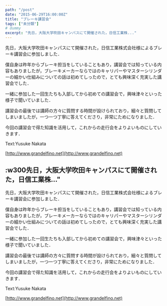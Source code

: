 ```yaml
---
path: "/post"
date: "2015-06-29T16:00:00Z"
title: "ブレーキ講習会"
tags: ["未分類"]
# dummy
excerpt: "先日，大阪大学吹田キャンパスにて開催された，日信工業株..."
---
```




[](29-1.jpg)

先日，大阪大学吹田キャンパスにて開催された，日信工業株式会社様によるブレーキ講習会に参加しました．

僕自身は昨年からブレーキ担当をしていることもあり，講習会では知っている内容もありましたが，ブレーキメーカーならではのキャリパーやマスターシリンダーの細かい仕組みについての話は初めてしったので，とても興味深く充実した講習会でした．

一緒に参加した一回生たちも入部してから初めての講習会で，興味津々といった様子で聞いていました．

講習会の最後では講師の方々に質問する時間が設けられており，細々と質問してしまいましたが，一つ一つ丁寧に答えてくださり，非常にためになりました．

今回の講習会で得た知識を活用して，これからの走行会をよりよいものにしていきます．

Text:Yusuke Nakata

[http://www.grandelfino.net](http://www.grandelfino.net)

:w300先日，大阪大学吹田キャンパスにて開催された，日信工業株..."
---



[](29-1.jpg)

先日，大阪大学吹田キャンパスにて開催された，日信工業株式会社様によるブレーキ講習会に参加しました．

僕自身は昨年からブレーキ担当をしていることもあり，講習会では知っている内容もありましたが，ブレーキメーカーならではのキャリパーやマスターシリンダーの細かい仕組みについての話は初めてしったので，とても興味深く充実した講習会でした．

一緒に参加した一回生たちも入部してから初めての講習会で，興味津々といった様子で聞いていました．

講習会の最後では講師の方々に質問する時間が設けられており，細々と質問してしまいましたが，一つ一つ丁寧に答えてくださり，非常にためになりました．

今回の講習会で得た知識を活用して，これからの走行会をよりよいものにしていきます．

Text:Yusuke Nakata

[http://www.grandelfino.net](http://www.grandelfino.net)

